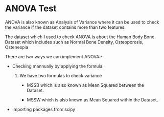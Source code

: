 # ANOVA Test

ANOVA is also known as Analysis of Variance where it can be used to check the variance if the dataset contains more than two features.

The dataset which I used to check ANOVA is about the Human Body Bone Dataset which includes such as Normal Bone Density,
Osteoporosis, Osteneopia

There are two ways we can implement ANOVA:-
  * Checking mannually by applying the formula
  
    1. We have two formulas to check variance
    
        * MSSB which is also known as Mean Squared between the Dataset.
      
        * MSSW which is also known as Mean Squared within the Dataset.
      
  * Importing packages from scipy
